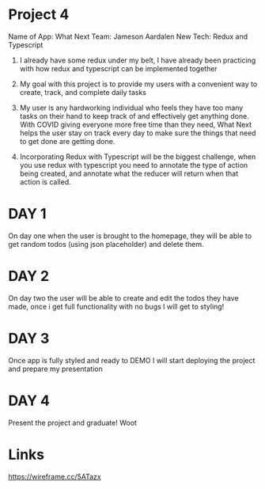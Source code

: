 # Project 4
Name of App: What Next
Team: Jameson Aardalen
New Tech: Redux and Typescript

1. I already have some redux under my belt, I have already been practicing with how
redux and typescript can be implemented together

2. My goal with this project is to provide my users with a convenient way to create, track, and complete daily tasks

3. My user is any hardworking individual who feels they have too many tasks on their hand to keep track of and effectively get anything done. With COVID giving everyone more free time than they need, What Next helps the user stay on track every day to make sure the things that need to get done are getting done.

4. Incorporating Redux with Typescript will be the biggest challenge, when you use redux with typescript you need to annotate the type of action being created, and annotate what the reducer will return when that action is called.

# DAY 1
On day one when the user is brought to the homepage, they will be able to get random todos (using json placeholder) and delete them.

# DAY 2
On day two the user will be able to create and edit the todos they have made, once i get full functionality with no bugs I will get to styling!

# DAY 3
Once app is fully styled and ready to DEMO I will start deploying the project and prepare my presentation

# DAY 4
Present the project and graduate! Woot

# Links
https://wireframe.cc/5ATazx